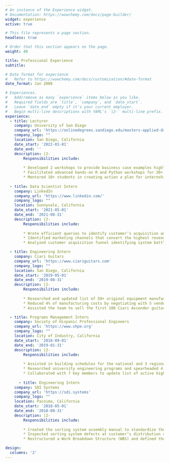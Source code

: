 ```yaml
---
# An instance of the Experience widget.
# Documentation: https://wowchemy.com/docs/page-builder/
widget: experience
active: true

# This file represents a page section.
headless: true

# Order that this section appears on the page.
weight: 40

title: Professional Experience
subtitle:

# Date format for experience
#   Refer to https://wowchemy.com/docs/customization/#date-format
date_format: Jan 2006

# Experiences.
#   Add/remove as many `experience` items below as you like.
#   Required fields are `title`, `company`, and `date_start`.
#   Leave `date_end` empty if it's your current employer.
#   Begin multi-line descriptions with YAML's `|2-` multi-line prefix.
experience:
  - title: Lecturer
    company: University of San Diego
    company_url: 'https://onlinedegrees.sandiego.edu/masters-applied-data-science/?utm_medium=referral&utm_source=github&utm_campaign=msads%20github&utm_term=github%20home'
    company_logo: ""
    location: San Diego, California
    date_start: '2022-01-01'
    date_end: ''
    description: |2-
        Responsibilities include:
        
        * Developed 2 workshops to provide business case examples highlighting the benefits of using R and Python in data science
        * Facilitated advanced hands-on R and Python workshops for 30+ data science students in the master’s program
        * Mentored 10+ students in creating action a plan for internship and entry job search in the data science field
        
  - title: Data Scientist Intern
    company: LinkedIn
    company_url: 'https://www.linkedin.com/'
    company_logo: ""
    location: Sunnyvale, California
    date_start: '2021-05-01'
    date_end: '2021-08-31'
    description: |2-
        Responsibilities include:
        
        * Wrote efficient queries to identify customer’s acquisition and spending behaviors from 100M+ records; used analysis to obtain buy-in for plan that established the department’s marketing strategy baseline
        * Identified marketing channels that convert the highest revenue per customer and provided management with recommendations for marketing strategy to acquire >500k new customers by FY23
        * Analyzed customer acquisition funnel identifying system bottlenecks and comparing customer segmentations that increased understanding of constraint to contributed to line of business goal of 1% point decrease in YoY churn rate

  - title: Engineering Intern
    company: Ciari Guitars
    company_url: 'https://www.ciariguitars.com'
    company_logo: ""
    location: San Diego, California
    date_start: '2019-05-01'
    date_end: '2019-08-31'
    description: |2-
        Responsibilities include:
        
        * Researched and updated list of 50+ original equipment manufacturer (OEM) parts for beta version prototype by tabulating data on Excel for leadership to implement in existing part management system
        * Reduced 4% of manufacturing costs by negotiating with 5 vendors to restock OEM parts for 25 prototype guitars
        * Assisted the team to sell the first 100 Ciari Ascender guitars at the NAMM show through client engagement

  - title: Programs Management Intern
    company: Society of Hispanic Professional Engineers
    company_url: 'https://www.shpe.org'
    company_logo: ""
    location: City of Industry, California
    date_start: '2018-09-01'
    date_end: '2019-01-31'
    description: |2-
        Responsibilities include:
        
        * Assisted in building schedules for the national and 3 regional conferences with over 8k students and 2k Professional attendees, ensuring that the content would help the Hispanic community continue to develop in STEM
        * Researched university engineering programs and spearheaded 4 partnerships providing our SHPE members additional benefits such as scholarships, and internships, reduced travel fees, etc.
        * Collaborated with 7 key members to update list of active high school chapters around the country in order to ensure expand the funnel of opportunities for Hispanics in STEM degree
        
      - title: Engineering Intern
    company: SDI Systems
    company_url: 'https://sdi.systems'
    company_logo: ""
    location: Pacoima, California
    date_start: '2018-05-01'
    date_end: '2018-08-31'
    description: |2-
        Responsibilities include:
        
        * Created the sorting system assembly manual to standardize the process, maximize quality, and reduce lead time by reaching consensus with different stakeholders to mitigate delays in shipment and assembly
        * Inspected sorting system defects at customer’s distribution center to improve operations by 3%
        * Restructured a Work Breakdown Structure (WBS) and defined the project’s life cycle to identify the project timeline

design:
  columns: '2'
---
```

